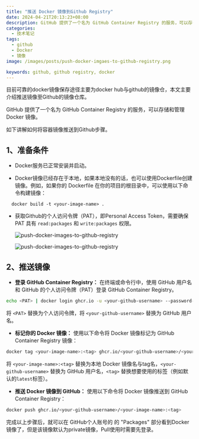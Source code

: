 ```yaml
---
title: "推送 Docker 镜像到Github Registry"
date: 2024-04-21T20:13:23+08:00
description: GitHub 提供了一个名为 GitHub Container Registry 的服务，可以存储和管理 Docker 镜像，本文主要讲解如何将docker镜像推送至Github Registry。
categories: 
  - 技术笔记
tags: 
  - github
  - Docker
  - 镜像
image: /images/posts/push-docker-imgaes-to-github-registry.png

keywords: github, github registry, docker
---
```


目前可靠的docker镜像保存途径主要为docker hub与github的镜像仓，本文主要介绍推送镜像至Github的镜像仓库。

GitHub 提供了一个名为 GitHub Container Registry 的服务，可以存储和管理 Docker 镜像。

如下讲解如何将容器镜像推送到Github步骤。



## 1、准备条件

- Docker服务已正常安装并启动。

- Docker镜像已经存在于本地，如果本地没有的话，也可以使用Dockerfile创建镜像。例如，如果你的 Dockerfile 在你的项目的根目录中，可以使用以下命令构建镜像：

```shell
  docker build -t <your-image-name> .
```

- 获取Github的个人访问令牌（PAT），即Personal Access Token，需要确保 PAT 具有 `read:packages` 和 `write:packages` 权限。

  ![push-docker-images-to-github-registry](/images/posts/PAT-1.png)

  ![push-docker-images-to-github-registry](/images/posts/PAT-2.png)

## 2、推送镜像

- **登录 GitHub Container Registry：** 在终端或命令行中，使用 GitHub 用户名和 GitHub 的个人访问令牌（PAT）登录 GitHub Container Registry。

```bash
echo <PAT> | docker login ghcr.io -u <your-github-username> --password-stdin
```

将 `<PAT>` 替换为个人访问令牌，将 `<your-github-username>` 替换为 GitHub 用户名。

- **标记你的 Docker 镜像：** 使用以下命令将 Docker 镜像标记为 GitHub Container Registry 镜像：

```bash
docker tag <your-image-name>:<tag> ghcr.io/<your-github-username>/<your-image-name>:<tag>
```

将 `<your-image-name>:<tag>` 替换为本地 Docker 镜像名与tag名，`<your-github-username>` 替换为 GitHub 用户名，`<tag>` 替换想要使用的标签（例如默认的`latest`标签）。

- **推送 Docker 镜像到 GitHub：** 使用以下命令将 Docker 镜像推送到 GitHub Container Registry：

```bash
docker push ghcr.io/<your-github-username>/<your-image-name>:<tag>
```

完成以上步骤后，就可以在 GitHub个人账号的 的 "Packages" 部分看到Docker 镜像了，但是该镜像默认为private镜像，Pull使用时需要先登录。


